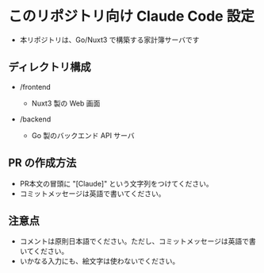 # このリポジトリ向け Claude Code 設定
- 本リポジトリは、Go/Nuxt3 で構築する家計簿サーバです

## ディレクトリ構成

- /frontend
  - Nuxt3 製の Web 画面

- /backend
  - Go 製のバックエンド API サーバ

## PR の作成方法
- PR本文の冒頭に "[Claude]" という文字列をつけてください。
- コミットメッセージは英語で書いてください。

## 注意点
- コメントは原則日本語でください。ただし、コミットメッセージは英語で書いてください。
- いかなる入力にも、絵文字は使わないでください。

